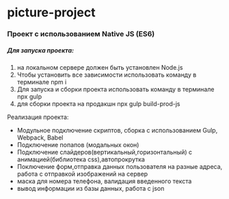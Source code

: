 # picture-project

### Проект с использованием Native JS (ES6)
 
##### Для запуска проекта:
1. на локальном сервере должен быть установлен Node.js
2. Чтобы установить все зависимости использовать команду   в терминале npm i
3. Для запуска и сборки проекта использовать команду в терминале npx gulp
4. для сборки проекта на продакшн  npx gulp build-prod-js

 Реализация проекта:

* Модульное подключение скриптов, сборка с использованием Gulp, Webpack, Babel
* Подключение попапов (модальных окон)
* Подключение слайдеров(вертикальный,горизонтальный) с анимацией(библиотека css),автопрокрутка
* Поключение форм,отправка данных пользователя на разные адреса, работа с отправкой изображений на сервер
* маска для номера телефона, валидация введенного текста
* вывод информации  из базы данных, работа с json
